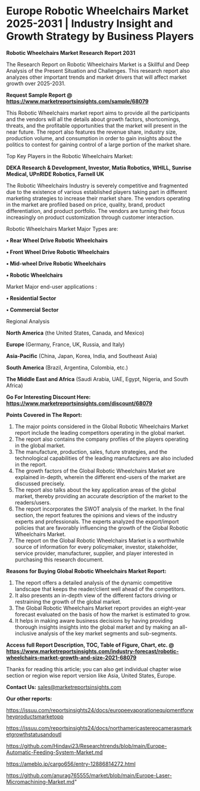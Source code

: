 # Europe Robotic Wheelchairs Market 2025-2031 | Industry Insight and Growth Strategy by Business Players

<strong>Robotic Wheelchairs Market Research Report 2031</strong>

The Research Report on Robotic Wheelchairs Market is a Skillful and Deep Analysis of the Present Situation and Challenges. This research report also analyzes other important trends and market drivers that will affect market growth over 2025-2031.

<strong>Request Sample Report @ <a href=https://www.marketreportsinsights.com/sample/68079>https://www.marketreportsinsights.com/sample/68079</a></strong>

This Robotic Wheelchairs market report aims to provide all the participants and the vendors will all the details about growth factors, shortcomings, threats, and the profitable opportunities that the market will present in the near future. The report also features the revenue share, industry size, production volume, and consumption in order to gain insights about the politics to contest for gaining control of a large portion of the market share.

Top Key Players in the Robotic Wheelchairs Market:

<strong>DEKA Research & Development, Investor, Matia Robotics, WHILL, Sunrise Medical, UPnRIDE Robotics, Farnell UK</strong>

The Robotic Wheelchairs Industry is severely competitive and fragmented due to the existence of various established players taking part in different marketing strategies to increase their market share. The vendors operating in the market are profiled based on price, quality, brand, product differentiation, and product portfolio. The vendors are turning their focus increasingly on product customization through customer interaction.

Robotic Wheelchairs Market Major Types are:

<strong>• Rear Wheel Drive Robotic Wheelchairs

• Front Wheel Drive Robotic Wheelchairs

• Mid-wheel Drive Robotic Wheelchairs

• Robotic Wheelchairs</strong>

Market Major end-user applications :

<strong>• Residential Sector

• Commercial Sector</strong>

Regional Analysis

</u><strong><b>North America</b></strong> (the United States, Canada, and Mexico)

<strong><b>Europe </b></strong>(Germany, France, UK, Russia, and Italy)

<strong><b>Asia-Pacific</b></strong> (China, Japan, Korea, India, and Southeast Asia)

<strong><b>South America</b></strong> (Brazil, Argentina, Colombia, etc.)

<strong><b>The Middle East and Africa</b></strong> (Saudi Arabia, UAE, Egypt, Nigeria, and South Africa)

<strong>Go For Interesting Discount Here: <a href=https://www.marketreportsinsights.com/discount/68079>https://www.marketreportsinsights.com/discount/68079</a></strong>

<strong>Points Covered in The Report:</strong>
<ol>
  <li>The major points considered in the Global Robotic Wheelchairs Market report include the leading competitors operating in the global market.</li>
  <li>The report also contains the company profiles of the players operating in the global market.</li>
  <li>The manufacture, production, sales, future strategies, and the technological capabilities of the leading manufacturers are also included in the report.</li>
  <li>The growth factors of the Global Robotic Wheelchairs Market are explained in-depth, wherein the different end-users of the market are discussed precisely.</li>
  <li>The report also talks about the key application areas of the global market, thereby providing an accurate description of the market to the readers/users.</li>
  <li>The report incorporates the SWOT analysis of the market. In the final section, the report features the opinions and views of the industry experts and professionals. The experts analyzed the export/import policies that are favorably influencing the growth of the Global Robotic Wheelchairs Market.</li>
  <li>The report on the Global Robotic Wheelchairs Market is a worthwhile source of information for every policymaker, investor, stakeholder, service provider, manufacturer, supplier, and player interested in purchasing this research document.</li>
</ol>
<strong>Reasons for Buying Global Robotic Wheelchairs Market Report:</strong>

<ol>
  <li>The report offers a detailed analysis of the dynamic competitive landscape that keeps the reader/client well ahead of the competitors.</li>
  <li>It also presents an in-depth view of the different factors driving or restraining the growth of the global market.</li>
  <li>The Global Robotic Wheelchairs Market report provides an eight-year forecast evaluated on the basis of how the market is estimated to grow.</li>
  <li>It helps in making aware business decisions by having providing thorough insights insights into the global market and by making an all-inclusive analysis of the key market segments and sub-segments.</li>
</ol>
<strong>Access full Report Description, TOC, Table of Figure, Chart, etc. @ <a href=https://www.marketreportsinsights.com/industry-forecast/robotic-wheelchairs-market-growth-and-size-2021-68079>https://www.marketreportsinsights.com/industry-forecast/robotic-wheelchairs-market-growth-and-size-2021-68079</a></strong>


Thanks for reading this article; you can also get individual chapter wise section or region wise report version like Asia, United States, Europe.

<strong>Contact Us:</strong>
sales@marketreportsinsights.com

<strong>Our other reports:</strong>

<a href=https://issuu.com/reportsinsights24/docs/europeevaporationequipmentforwheyproductsmarketopp>https://issuu.com/reportsinsights24/docs/europeevaporationequipmentforwheyproductsmarketopp</a>

<a href=https://issuu.com/reportsinsights24/docs/northamericastereocamerasmarketgrowthstatusandoutl>https://issuu.com/reportsinsights24/docs/northamericastereocamerasmarketgrowthstatusandoutl</a>

<a href=https://github.com/Hindavi23/Researchtrends/blob/main/Europe-Automatic-Feeding-System-Market.md>https://github.com/Hindavi23/Researchtrends/blob/main/Europe-Automatic-Feeding-System-Market.md</a>

<a href=https://ameblo.jp/cargo656/entry-12886814272.html>https://ameblo.jp/cargo656/entry-12886814272.html</a>

<a href=https://github.com/anurag765555/market/blob/main/Europe-Laser-Micromachining-Market.md>https://github.com/anurag765555/market/blob/main/Europe-Laser-Micromachining-Market.md</a>"
